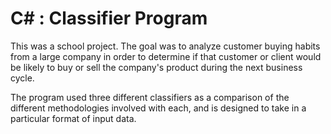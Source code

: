 # C# : Classifier Program

This was a school project. The goal was to analyze customer buying habits
from a large company in order to determine if that customer or client
would be likely to buy or sell the company's product during the next business
cycle.

The program used three different classifiers as a comparison of the different
methodologies involved with each, and is designed to take in a particular
format of input data.
